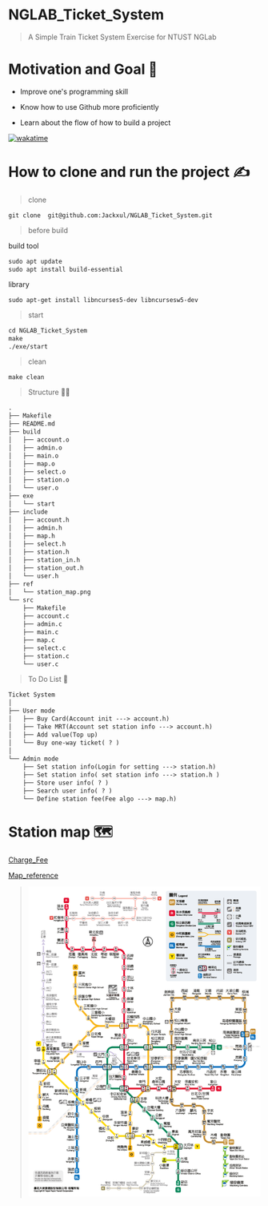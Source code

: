 # NGLAB_Ticket_System
> A Simple Train Ticket System Exercise for NTUST NGLab

# Motivation and Goal 🚩
- Improve one's programming skill
* Know how to use Github more proficiently
+ Learn about the flow of how to build a project

[![wakatime](https://wakatime.com/badge/user/a6276c2f-01fc-4408-bfeb-0f90face6872/project/fb59d47c-9d23-422f-8a97-58d431adea10.svg)](https://wakatime.com/badge/user/a6276c2f-01fc-4408-bfeb-0f90face6872/project/fb59d47c-9d23-422f-8a97-58d431adea10)

# How to clone and run the project ✍️
> clone
```
git clone  git@github.com:Jackxul/NGLAB_Ticket_System.git
```
> before build

build tool
```
sudo apt update
sudo apt install build-essential
```

library
```
sudo apt-get install libncurses5-dev libncursesw5-dev
```
> start
```
cd NGLAB_Ticket_System
make
./exe/start
```
>clean
```
make clean
```
>Structure 👷‍♂️
```tree .
.
├── Makefile
├── README.md
├── build
│   ├── account.o
│   ├── admin.o
│   ├── main.o
│   ├── map.o
│   ├── select.o
│   ├── station.o
│   └── user.o
├── exe
│   └── start
├── include
│   ├── account.h
│   ├── admin.h
│   ├── map.h
│   ├── select.h
│   ├── station.h
│   ├── station_in.h
│   ├── station_out.h
│   └── user.h
├── ref
│   └── station_map.png
└── src
    ├── Makefile
    ├── account.c
    ├── admin.c
    ├── main.c
    ├── map.c
    ├── select.c
    ├── station.c
    └── user.c
```

>To Do List 🔧
```
Ticket System
│ 
├── User mode
│   ├── Buy Card(Account init ---> account.h)
│   ├── Take MRT(Account set station info ---> account.h)
│   ├── Add value(Top up)
│   └── Buy one-way ticket( ? )
│ 
└── Admin mode
    ├── Set station info(Login for setting ---> station.h)
    ├── Set station info( set station info ---> station.h )
    ├── Store user info( ? )
    ├── Search user info( ? )
    └── Define station fee(Fee algo ---> map.h)
```



# Station map 🗺️
[ Charge_Fee ](https://www.metro.taipei/cp.aspx?n=ECEADC266D7120A7)

[ Map_reference ](https://www.metro.taipei/cp.aspx?n=91974F2B13D997F1)

> ![MRT_Map](./ref/station_map.png)
